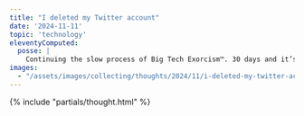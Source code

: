 ```yaml
---
title: "I deleted my Twitter account"
date: '2024-11-11'
topic: 'technology'
eleventyComputed:
  posse: |
    Continuing the slow process of Big Tech Exorcism™. 30 days and it’s all gone.
images:
  - "/assets/images/collecting/thoughts/2024/11/i-deleted-my-twitter-account-01.jpg"
---
```


{% include "partials/thought.html" %}